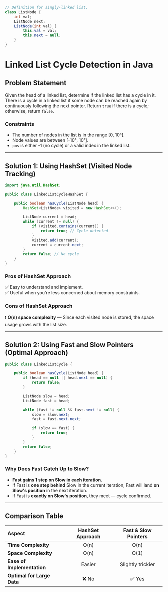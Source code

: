 ```java
// Definition for singly-linked list.
class ListNode {
    int val;
    ListNode next;
    ListNode(int val) {
        this.val = val;
        this.next = null;
    }
}
```

# Linked List Cycle Detection in Java

## Problem Statement
Given the head of a linked list, determine if the linked list has a cycle in it. There is a cycle in a linked list if some node can be reached again by continuously following the next pointer. Return `true` if there is a cycle; otherwise, return `false`.

### Constraints
- The number of nodes in the list is in the range [0, 10⁴].
- Node values are between [-10⁵, 10⁵].
- `pos` is either -1 (no cycle) or a valid index in the linked list.

---

## Solution 1: Using HashSet (Visited Node Tracking)
```java
import java.util.HashSet;

public class LinkedListCycleHashSet {

    public boolean hasCycle(ListNode head) {
        HashSet<ListNode> visited = new HashSet<>();

        ListNode current = head;
        while (current != null) {
            if (visited.contains(current)) {
                return true; // Cycle detected
            }
            visited.add(current);
            current = current.next;
        }
        return false; // No cycle
    }
}
```

### Pros of HashSet Approach
✅ Easy to understand and implement.  
✅ Useful when you're less concerned about memory constraints.  

### Cons of HashSet Approach
❗ **O(n) space complexity** — Since each visited node is stored, the space usage grows with the list size.  

---

## Solution 2: Using Fast and Slow Pointers (Optimal Approach)
```java
public class LinkedListCycle {

    public boolean hasCycle(ListNode head) {
        if (head == null || head.next == null) {
            return false;
        }

        ListNode slow = head;
        ListNode fast = head;

        while (fast != null && fast.next != null) {
            slow = slow.next;
            fast = fast.next.next;

            if (slow == fast) {
                return true;
            }
        }
        return false;
    }
}
```

### Why Does Fast Catch Up to Slow?
- **Fast gains 1 step on Slow in each iteration.**
- If Fast is **one step behind** Slow in the current iteration, Fast will land **on Slow's position** in the next iteration.
- If Fast is **exactly on Slow's position**, they meet — cycle confirmed.  

---

## Comparison Table

| Aspect              | HashSet Approach | Fast & Slow Pointers |
|:--------------------|:----------------:|:---------------------:|
| **Time Complexity**  | O(n)              | O(n)                  |
| **Space Complexity** | O(n)              | O(1)                   |
| **Ease of Implementation** | Easier        | Slightly trickier       |
| **Optimal for Large Data** | ❌ No            | ✅ Yes                   |

